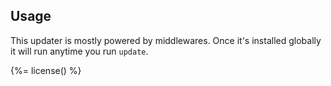 ## Usage

This updater is mostly powered by middlewares. Once it's installed globally it will run anytime you run `update`.

{%= license() %}
